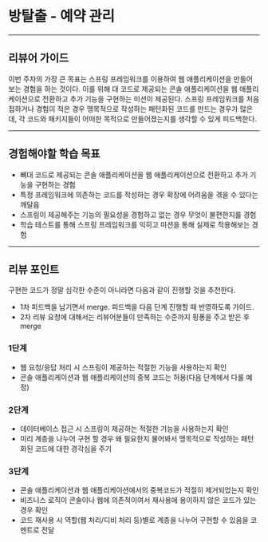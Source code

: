 # 방탈출 - 예약 관리

---
## 리뷰어 가이드
이번 주차의 가장 큰 목표는 스프링 프레임워크를 이용하여 웹 애플리케이션을 만들어 보는 경험을 하는 것이다.
이를 위해 대 코드로 제공되는 콘솔 애플리케이션을 웹 애플리케이션으로 전환하고 추가 기능을 구현하는 미션이 제공된다.
스프링 프레임워크를 처음 접하거나 경험이 적은 경우 맹목적으로 작성하는 패턴화된 코드를 만드는 경우가 많은데, 
각 코드와 패키지들이 어떠한 목적으로 만들어졌는지를 생각할 수 있게 피드백한다.

---
## 경험해야할 학습 목표
- 뼈대 코드로 제공되는 콘솔 애플리케이션을 웹 애플리케이션으로 전환하고 추가 기능을 구현하는 경험
- 특정 프레임워크에 의존하는 코드를 작성하는 경우 확장에 어려움을 겪을 수 있다는 깨달음
- 스프링이 제공해주는 기능의 필요성을 경험하고 없는 경우 무엇이 불편한지를 경험
- 학습 테스트를 통해 스프링 프레임워크를 익히고 미션을 통해 실제로 적용해보는 경험

---
## 리뷰 포인트

구현한 코드가 정말 심각한 수준이 아니라면 다음과 같이 진행할 것을 추천한다.
* 1차 피드백을 남기면서 merge. 피드백을 다음 단계 진행할 때 반영하도록 가이드.
* 2차 리뷰 요청에 대해서는 리뷰어분들이 만족하는 수준까지 핑퐁을 주고 받은 후 merge

### 1단계
- 웹 요청/응답 처리 시 스프링이 제공하는 적절한 기능을 사용하는지 확인
- 콘솔 애플리케이션과 웹 애플리케이션의 중복 코드는 허용(다음 단계에서 다룰 예정)

### 2단계
- 데이터베이스 접근 시 스프링이 제공하는 적절한 기능을 사용하는지 확인
- 미리 계층을 나누어 구현 할 경우 왜 필요한지 물어봐서 맹목적으로 작성하는 패턴화된 코드에 대한 경각심을 주기

### 3단계
- 콘솔 애플리케이션과 웹 애플리케이션에서의 중복코드가 적절히 제거되었는지 확인
- 비즈니스 로직이 콘솔이나 웹에 의존적이여서 재사용에 용이하지 않은 코드가 있는 경우 확인
- 코드 재사용 시 역할(웹 처리/디비 처리 등)별로 계층을 나누어 구현할 수 있음을 코멘트로 전달
